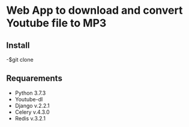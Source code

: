<h1>Web App to download and convert Youtube file to MP3</h1>
<h2>Install</h2>
-$git clone 

<h2>Requarements</h2>
<ul>
    <li>Python 3.7.3</li>
    <li>Youtube-dl</li>
    <li>Django v.2.2.1</li>
    <li>Celery v.4.3.0</li>
    <li>Redis v.3.2.1</li>
</ul>

